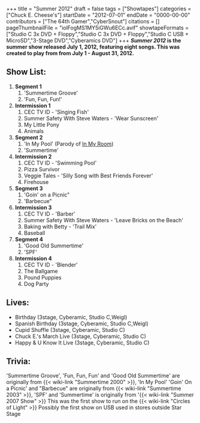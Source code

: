 +++
title = "Summer 2012"
draft = false
tags = ["Showtapes"]
categories = ["Chuck E. Cheese's"]
startDate = "2012-07-01"
endDate = "0000-00-00"
contributors = ["The 64th Gamer","CyberSnout"]
citations = []
pageThumbnailFile = "iolFogMS1MY5iGWu6ECc.avif"
showtapeFormats = ["Studio C 3x DVD + Floppy","Studio C 3x DVD + Floppy","Studio C USB + MicroSD","3-Stage DVD","Cyberamics DVD"]
+++
***Summer 2012* is the summer show released July 1, 2012, featuring eight songs.
This was created to play from from July 1 - August 31, 2012.**

## Show List:

1.  **Segment 1**
    1.  'Summertime Groove'
    2.  'Fun, Fun, Fun!'
2.  **Intermission 1**
    1.  CEC TV ID - 'Singing Fish'
    2.  Summer Safety With Steve Waters - 'Wear Sunscreen'
    3.  My Little Pony
    4.  Animals
3.  **Segment 2**
    1.  'In My Pool' (Parody of [In My Room](https://en.wikipedia.org/wiki/In_My_Room))
    2.  'Summertime'
4.  **Intermission 2**
    1.  CEC TV ID - 'Swimming Pool'
    2.  Pizza Survivor
    3.  Veggie Tales - 'Silly Song with Best Friends Forever'
    4.  Firehouse
5.  **Segment 3**
    1.  'Goin' on a Picnic"
    2.  'Barbecue"
6.  **Intermission 3**
    1.  CEC TV ID - 'Barber'
    2.  Summer Safety With Steve Waters - 'Leave Bricks on the Beach'
    3.  Baking with Betty - 'Trail Mix'
    4.  Baseball
7.  **Segment 4**
    1.  'Good Old Summertime'
    2.  'SPF'
8.  **Intermission 4**
    1.  CEC TV ID - 'Blender'
    2.  The Ballgame
    3.  Pound Puppies
    4.  Dog Party

## Lives:

- Birthday (3stage, Cyberamic, Studio C,Weigl)
- Spanish Birthday (3stage, Cyberamic, Studio C,Weigl)
- Cupid Shuffle (3stage, Cyberamic, Studio C)
- Chuck E.'s March Live (3stage, Cyberamic, Studio C)
- Happy & U Know It Live (3stage, Cyberamic, Studio C)

## Trivia:

'Summertime Groove', 'Fun, Fun, Fun' and 'Good Old Summertime' are originally from {{< wiki-link "Summertime 2000" >}}, 'In My Pool' 'Goin' On a Picnic' and "Barbecue" are originally from {{< wiki-link "Summertime 2003" >}}, 'SPF' and 'Summertime' is originally from '{{< wiki-link "Summer 2007 Show" >}}
This was the first show to run on the {{< wiki-link "Circles of Light" >}}
Possibly the first show on USB used in stores outside Star Stage
